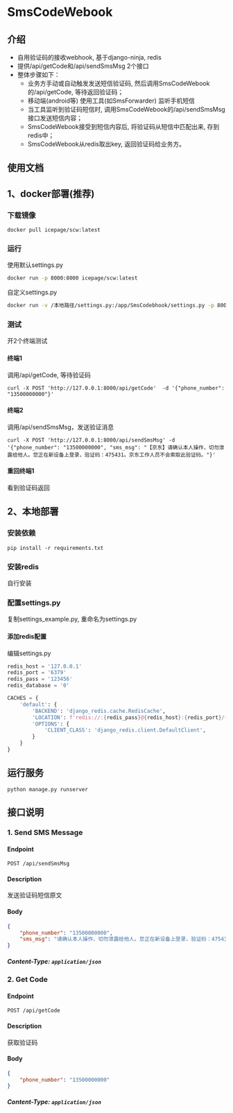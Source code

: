# SmsCodeWebook

## 介绍
- 自用验证码的接收webhook, 基于django-ninja, redis 
- 提供/api/getCode和/api/sendSmsMsg 2个接口
- 整体步骤如下：
  - 业务方手动或自动触发发送短信验证码, 然后调用SmsCodeWebook的/api/getCode, 等待返回验证码；
  - 移动端(android等) 使用工具(如SmsForwarder) 监听手机短信
  - 当工具监听到验证码短信时, 调用SmsCodeWebook的/api/sendSmsMsg接口发送短信内容；
  - SmsCodeWebook接受到短信内容后, 将验证码从短信中匹配出来, 存到redis中；
  - SmsCodeWebook从redis取出key, 返回验证码给业务方。


## 使用文档

## 1、docker部署(推荐)

### 下载镜像
```shell
docker pull icepage/scw:latest
```

### 运行

使用默认settings.py
```bash
docker run -p 8000:8000 icepage/scw:latest
```

自定义settings.py
```bash
docker run -v /本地路径/settings.py:/app/SmsCodebhook/settings.py -p 8000:8000 icepage/scw:latest
```

### 测试
开2个终端测试

#### 终端1
调用/api/getCode, 等待验证码
```shell
curl -X POST 'http://127.0.0.1:8000/api/getCode'  -d '{"phone_number": "13500000000"}'
```

#### 终端2
调用/api/sendSmsMsg，发送验证消息
```shell
curl -X POST 'http://127.0.0.1:8000/api/sendSmsMsg' -d '{"phone_number": "13500000000", "sms_msg": "【京东】请确认本人操作，切勿泄露给他人。您正在新设备上登录，验证码：475431。京东工作人员不会索取此验证码。"}'
```

#### 重回终端1
看到验证码返回


## 2、本地部署
### 安装依赖
```commandline
pip install -r requirements.txt
```
### 安装redis
自行安装

### 配置settings.py
复制settings_example.py, 重命名为settings.py

#### 添加redis配置
编辑settings.py
```python
redis_host = '127.0.0.1'
redis_port = '6379'
redis_pass = '123456'
redis_database = '0'

CACHES = {
    'default': {
        'BACKEND': 'django_redis.cache.RedisCache',
        'LOCATION': f'redis://:{redis_pass}@{redis_host}:{redis_port}/{redis_database}',
        'OPTIONS': {
            'CLIENT_CLASS': 'django_redis.client.DefaultClient',
        }
    }
}
```

## 运行服务
```commandline
python manage.py runserver
```


## 接口说明
### 1. Send SMS Message

#### Endpoint
`POST /api/sendSmsMsg`

#### Description
发送验证码短信原文

#### Body
```json
{
    "phone_number": "13500000000",
    "sms_msg": "请确认本人操作，切勿泄露给他人。您正在新设备上登录，验证码：475431。"
}
```

##### Content-Type: `application/json`

### 2. Get Code

#### Endpoint
`POST /api/getCode`

#### Description
获取验证码

#### Body
```json
{
    "phone_number": "13500000000"
}
```

##### Content-Type: `application/json`
